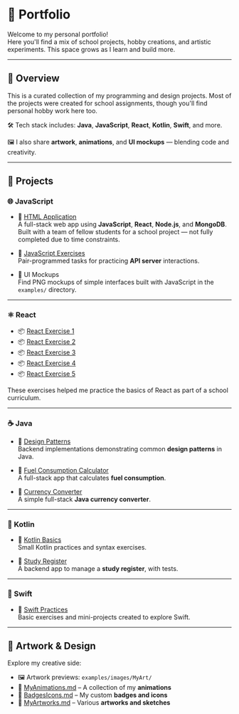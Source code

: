 # 🎨 Portfolio

Welcome to my personal portfolio!  
Here you'll find a mix of school projects, hobby creations, and artistic experiments. This space grows as I learn and build more.

---

## 📌 Overview

This is a curated collection of my programming and design projects. Most of the projects were created for school assignments, though you'll find personal hobby work here too.

🛠️ Tech stack includes: **Java**, **JavaScript**, **React**, **Kotlin**, **Swift**, and more.

🖼️ I also share **artwork**, **animations**, and **UI mockups** — blending code and creativity.

---

## 🚀 Projects

### 🌐 JavaScript

- 🔗 [HTML Application](https://github.com/maisajulianna/web7/tree/2.0)  
  A full-stack web app using **JavaScript**, **React**, **Node.js**, and **MongoDB**. Built with a team of fellow students for a school project — not fully completed due to time constraints.

- 🔗 [JavaScript Exercises](https://github.com/aliisaro/WEEK7WednesdayPairProgramming/tree/task5)  
  Pair-programmed tasks for practicing **API server** interactions.

- 📁 UI Mockups  
  Find PNG mockups of simple interfaces built with JavaScript in the `examples/` directory.

---

### ⚛️ React

- 📦 [React Exercise 1](https://github.com/mangomansikka/firstreact1)
- 📦 [React Exercise 2](https://github.com/mangomansikka/firstreact2)
- 📦 [React Exercise 3](https://github.com/mangomansikka/firstreact3)
- 📦 [React Exercise 4](https://github.com/mangomansikka/secondreact1)
- 📦 [React Exercise 5](https://github.com/mangomansikka/secondreact2)

These exercises helped me practice the basics of React as part of a school curriculum.

---

### ☕ Java

- 🔗 [Design Patterns](https://github.com/mangomansikka/Suunnittelumallit24S)  
  Backend implementations demonstrating common **design patterns** in Java.

- 🔗 [Fuel Consumption Calculator](https://github.com/mangomansikka/FuelConsumption)  
  A full-stack app that calculates **fuel consumption**.

- 🔗 [Currency Converter](https://github.com/mangomansikka/CurrencyConverter/tree/main/src/main)  
  A simple full-stack **Java currency converter**.

---

### 🐘 Kotlin

- 🔗 [Kotlin Basics](https://github.com/mangomansikka/KotlinSpring25/tree/main/basics/src/main/kotlin)  
  Small Kotlin practices and syntax exercises.

- 🔗 [Study Register](https://github.com/mangomansikka/KotlinSpring25/tree/main/StudyRegister/src/main/kotlin)  
  A backend app to manage a **study register**, with tests.

---

### 🍎 Swift

- 🔗 [Swift Practices](https://github.com/mangomansikka/SwiftPractices)  
  Basic exercises and mini-projects created to explore Swift.

---

## 🎨 Artwork & Design

Explore my creative side:

- 🖼️ Artwork previews: `examples/images/MyArt/`
- 📄 [MyAnimations.md](examples/MyAnimations.md) – A collection of my **animations**
- 📄 [BadgesIcons.md](examples/BadgesIcons.md) – My custom **badges and icons**
- 📄 [MyArtworks.md](examples/MyArtworks.md) – Various **artworks and sketches**
